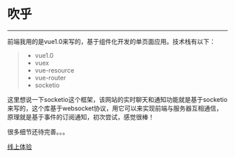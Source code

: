 # 吹乎

------

前端我用的是vue1.0来写的，基于组件化开发的单页面应用。技术栈有以下：

> * vue1.0
> * vuex
> * vue-resource
> * vue-router
> * socketio

这里想说一下socketio这个框架，该网站的实时聊天和通知功能就是基于socketio来写的，这个库基于websocket协议，用它可以来实现前端与服务器互相通信，原理就是基于事件的订阅通知，初次尝试，感觉很棒！

很多细节还待完善。。。


[线上体验](http://123.207.167.206/)

